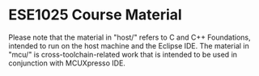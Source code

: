 # ESE1025 Course Material

Please note that the material in "host/" refers to C and C++ Foundations, intended to run on the host machine and the Eclipse IDE. The material in "mcu/" is cross-toolchain-related work that is intended to be used in conjunction with MCUXpresso IDE.
